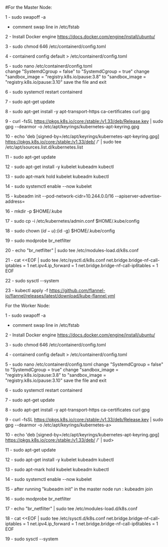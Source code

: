 #For the Master Node:

1 - sudo swapoff -a
  - comment swap line in /etc/fstab

2 - Install Docker engine https://docs.docker.com/engine/install/ubuntu/

3 - sudo chmod 646 /etc/containerd/config.toml

4 - containerd config default > /etc/containerd/config.toml

5 - sudo nano /etc/containerd/config.toml  
    change "SystemdCgroup = false" to "SystemdCgroup = true" 
    change "sandbox_image = "registry.k8s.io/pause:3.8" to "sandbox_image = "registry.k8s.io/pause:3.10"
    save the file and exit

6 - sudo systemctl restart containerd

7 - sudo apt-get update

8 - sudo apt-get install -y apt-transport-https ca-certificates curl gpg

9 - curl -fsSL https://pkgs.k8s.io/core:/stable:/v1.33/deb/Release.key | sudo gpg --dearmor -o /etc/apt/keyrings/kubernetes-apt-keyring.gpg

10 - echo 'deb [signed-by=/etc/apt/keyrings/kubernetes-apt-keyring.gpg] https://pkgs.k8s.io/core:/stable:/v1.33/deb/ /' | sudo tee /etc/apt/sources.list.d/kubernetes.list

11 - sudo apt-get update

12 - sudo apt-get install -y kubelet kubeadm kubectl

13 - sudo apt-mark hold kubelet kubeadm kubectl

14 - sudo systemctl enable --now kubelet

15 - kubeadm init --pod-network-cidr=10.244.0.0/16 --apiserver-advertise-address=<master-node-ip>

16 - mkdir -p $HOME/.kube

17 - sudo cp -i /etc/kubernetes/admin.conf $HOME/.kube/config

18 - sudo chown $(id -u):$(id -g) $HOME/.kube/config

19 - sudo modprobe br_netfilter

20 - echo "br_netfilter" | sudo tee /etc/modules-load.d/k8s.conf

21 - cat <<EOF | sudo tee /etc/sysctl.d/k8s.conf
     net.bridge.bridge-nf-call-iptables  = 1
     net.ipv4.ip_forward                 = 1
     net.bridge.bridge-nf-call-ip6tables = 1
     EOF
 
22 - sudo sysctl --system

23 - kubectl apply -f https://github.com/flannel-io/flannel/releases/latest/download/kube-flannel.yml



For the Worker Node:

1 - sudo swapoff -a
  - comment swap line in /etc/fstab

2 - Install Docker engine https://docs.docker.com/engine/install/ubuntu/

3 - sudo chmod 646 /etc/containerd/config.toml

4 - containerd config default > /etc/containerd/config.toml

5 - sudo nano /etc/containerd/config.toml
    change "SystemdCgroup = false" to "SystemdCgroup = true"
    change "sandbox_image = "registry.k8s.io/pause:3.8" to "sandbox_image = "registry.k8s.io/pause:3.10"
    save the file and exit

6 - sudo systemctl restart containerd

7 - sudo apt-get update

8 - sudo apt-get install -y apt-transport-https ca-certificates curl gpg

9 - curl -fsSL https://pkgs.k8s.io/core:/stable:/v1.33/deb/Release.key | sudo gpg --dearmor -o /etc/apt/keyrings/kubernetes-a>

10 - echo 'deb [signed-by=/etc/apt/keyrings/kubernetes-apt-keyring.gpg] https://pkgs.k8s.io/core:/stable:/v1.33/deb/ /' | sud>

11 - sudo apt-get update

12 - sudo apt-get install -y kubelet kubeadm kubectl

13 - sudo apt-mark hold kubelet kubeadm kubectl

14 - sudo systemctl enable --now kubelet

15 - after running "kubeadm init" in the master node run :
     kubeadm join <your-master-node-info>

16 - sudo modprobe br_netfilter

17 - echo "br_netfilter" | sudo tee /etc/modules-load.d/k8s.conf

18 - cat <<EOF | sudo tee /etc/sysctl.d/k8s.conf
     net.bridge.bridge-nf-call-iptables  = 1
     net.ipv4.ip_forward                 = 1
     net.bridge.bridge-nf-call-ip6tables = 1
     EOF

19 - sudo sysctl --system
